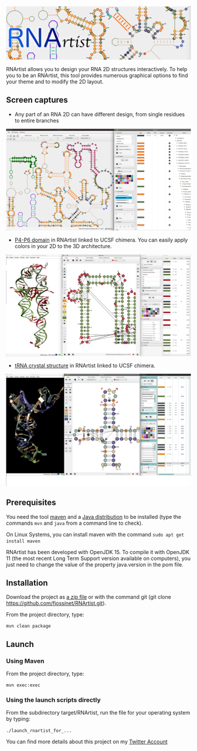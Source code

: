 ![logo](media/logo.png)

RNArtist allows you to design your RNA 2D structures interactively. To help you to be an RNArtist, this tool provides numerous graphical options to find your theme and to modify the 2D layout.

## Screen captures

* Any part of an RNA 2D can have different design, from single residues to entire branches

![Screen Capture](media/Capture%20d’écran%202020-12-27%20à%2020.48.24.png)

* [P4-P6 domain](https://www.rcsb.org/structure/1HR2) in RNArtist linked to UCSF chimera. You can easily apply colors in your 2D to the 3D architecture.

![Screen Capture](media/Capture%20d’écran%202021-01-26%20à%2015.15.27.png)

* [tRNA crystal structure](https://www.rcsb.org/structure/1EHZ) in RNArtist linked to UCSF chimera. 

![Screen Capture](media/Capture%20d’écran%202021-01-28%20à%2007.56.07.png)
## Prerequisites

You need the tool [maven](https://maven.apache.org) and a [Java distribution](https://www.oracle.com/java/technologies/javase-downloads.html) to be installed (type the commands ```mvn``` and ```java``` from a command line to check). 

On Linux Systems, you can install maven with the command ``sudo apt get install maven``

RNArtist has been developed with OpenJDK 15. To compile it with OpenJDK 11 (the most recent Long Term Support version available on computers), you just need to change the value of the property java.version in the pom file.

## Installation

Download the project as [a zip file](https://github.com/fjossinet/RNArtist/archive/master.zip) or with the command git (git clone https://github.com/fjossinet/RNArtist.git).

From the project directory, type: 

```
mvn clean package
```

## Launch

### Using Maven

From the project directory, type:

```
mvn exec:exec
```

### Using the launch scripts directly

From the subdirectory target/RNArtist, run the file for your operating system by typing: 

```./launch_rnartist_for_...```

You can find more details about this project on my [Twitter Account](https://twitter.com/rnartist_app)
